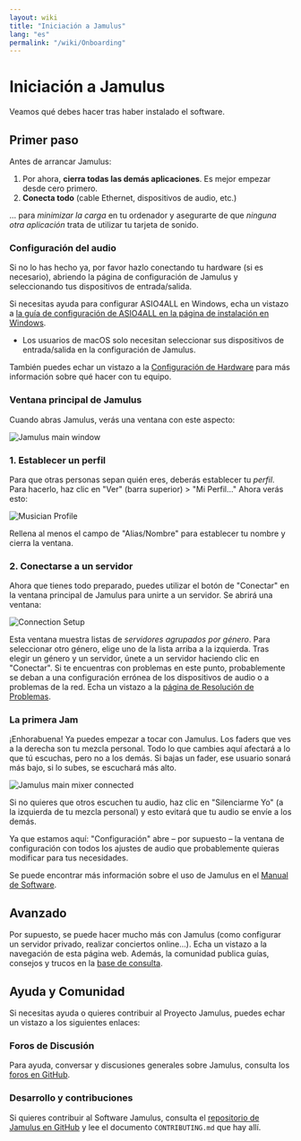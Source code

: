 ```yaml
---
layout: wiki
title: "Iniciación a Jamulus"
lang: "es"
permalink: "/wiki/Onboarding"
---
```

# Iniciación a Jamulus
Veamos qué debes hacer tras haber instalado el software.
## Primer paso
Antes de arrancar Jamulus:
1. Por ahora, **cierra todas las demás aplicaciones**. Es mejor empezar desde cero primero.
1. **Conecta todo** (cable Ethernet, dispositivos de audio, etc.)

... para *minimizar la carga* en tu ordenador y asegurarte de que *ninguna otra aplicación* trata de utilizar tu tarjeta de sonido.

### Configuración del audio
Si no lo has hecho ya, por favor hazlo conectando tu hardware (si es necesario), abriendo la página de configuración de Jamulus y seleccionando tus dispositivos de entrada/salida.

Si necesitas ayuda para configurar ASIO4ALL en Windows, echa un vistazo a [la guía de configuración de ASIO4ALL en la página de instalación en Windows](Installation-for-Windows#configurar-asio4all).
* Los usuarios de macOS solo necesitan seleccionar sus dispositivos de entrada/salida en la configuración de Jamulus.

También puedes echar un vistazo a la [Configuración de Hardware](Hardware-Setup) para más información sobre qué hacer con tu equipo.

### Ventana principal de Jamulus
Cuando abras Jamulus, verás una ventana con este aspecto:

![Jamulus main window](https://user-images.githubusercontent.com/4263412/101616031-22efe680-3a0f-11eb-8587-a65b379b2298.png)

### 1. Establecer un perfil
Para que otras personas sepan quién eres, deberás establecer tu *perfil*. Para hacerlo, haz clic en "Ver" (barra superior) > "Mi Perfil..."
Ahora verás esto:

![Musician Profile](https://user-images.githubusercontent.com/4263412/101616194-5b8fc000-3a0f-11eb-8b5d-3aa6ed3f7234.png)

Rellena al menos el campo de "Alias/Nombre" para establecer tu nombre y cierra la ventana.

### 2. Conectarse a un servidor
Ahora que tienes todo preparado, puedes utilizar el botón de "Conectar" en la ventana principal de Jamulus para unirte a un servidor. Se abrirá una ventana:

![Connection Setup](https://user-images.githubusercontent.com/20726856/102825226-a1b92c00-43de-11eb-9aa9-21d7a8576f5c.png)

Esta ventana muestra listas de *servidores agrupados por género*. Para seleccionar otro género, elige uno de la lista arriba a la izquierda. Tras elegir un género y un servidor, únete a un servidor haciendo clic en "Conectar". Si te encuentras con problemas en este punto, probablemente se deban a una configuración errónea de los dispositivos de audio o a problemas de la red. Echa un vistazo a la [página de Resolución de Problemas](Client-Troubleshooting).

### La primera Jam
¡Enhorabuena! Ya puedes empezar a tocar con Jamulus. Los faders que ves a la derecha son tu mezcla personal. Todo lo que cambies aquí afectará a lo que tú escuchas, pero no a los demás. Si bajas un fader, ese usuario sonará más bajo, si lo subes, se escuchará más alto.

![Jamulus main mixer connected](https://user-images.githubusercontent.com/4263412/101616130-461a9600-3a0f-11eb-9442-0bd35ec0ed1d.png)

Si no quieres que otros escuchen tu audio, haz clic en "Silenciarme Yo" (a la izquierda de tu mezcla personal) y esto evitará que tu audio se envíe a los demás.

Ya que estamos aquí: "Configuración" abre – por supuesto – la ventana de configuración con todos los ajustes de audio que probablemente quieras modificar para tus necesidades.

Se puede encontrar más información sobre el uso de Jamulus en el [Manual de Software](Software-Manual).

## Avanzado
Por supuesto, se puede hacer mucho más con Jamulus (como configurar un servidor privado, realizar conciertos online...). Echa un vistazo a la navegación de esta página web. Además, la comunidad publica guías, consejos y trucos en la [base de consulta](/kb/).

## Ayuda y Comunidad
Si necesitas ayuda o quieres contribuir al Proyecto Jamulus, puedes echar un vistazo a los siguientes enlaces:

### Foros de Discusión
Para ayuda, conversar y discusiones generales sobre Jamulus, consulta los [foros en GitHub](https://github.com/jamulussoftware/jamulus/discussions).

### Desarrollo y contribuciones
Si quieres contribuir al Software Jamulus, consulta el [repositorio de Jamulus en GitHub](https://github.com/jamulussoftware/jamulus/) y lee el documento `CONTRIBUTING.md` que hay allí.

<!--Además de esto, también puedes contribuir a esta documentación: consulta el [repositorio de la página web de Jamulus en GitHub](https://github.com/jamulussoftware/jamuluswebsite) y lee el documento sobre contribuciones que hay allí.-->
